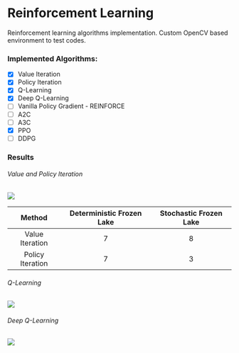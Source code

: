 # Reinforcement Learning
Reinforcement learning algorithms implementation. Custom OpenCV based environment to test codes.

### Implemented Algorithms:
- [x] Value Iteration
- [x] Policy Iteration
- [x] Q-Learning
- [x] Deep Q-Learning
- [ ] Vanilla Policy Gradient - REINFORCE
- [ ] A2C
- [ ] A3C
- [x]  PPO
- [ ] DDPG

### Results
###### Value and Policy Iteration
![](https://github.com/khush3/rl_algorithms/blob/master/Results/Iter-Methods.gif)

|      Method      | Deterministic Frozen Lake | Stochastic Frozen Lake |
| :--------------: | :-----------------------: | :--------------------: |
| Value Iteration  |             7             |           8            |
| Policy Iteration |             7             |           3            |

  

###### Q-Learning
![](https://github.com/khush3/rl_algorithms/blob/master/Results/Q-Learning.gif)


###### Deep Q-Learning
![](https://github.com/khush3/rl_algorithms/blob/master/Results/Deep-Q-Learning.gif)

